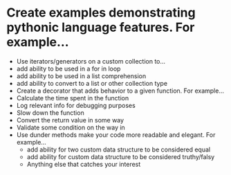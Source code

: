# Create examples demonstrating pythonic language features. For example…
- Use iterators/generators on a custom collection to…
- add ability to be used in a for in loop
- add ability to be used in a list comprehension
- add ability to convert to a list or other collection type
- Create a decorator that adds behavior to a given function. For example…
- Calculate the time spent in the function
- Log relevant info for debugging purposes
- Slow down the function
- Convert the return value in some way
- Validate some condition on the way in
- Use dunder methods make your code more readable and elegant. For example…
  - add ability for two custom data structure to be considered equal
  - add ability for custom data structure to be considered truthy/falsy
  - Anything else that catches your interest
